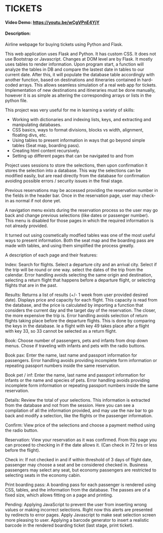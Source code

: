 # TICKETS
#### Video Demo:  https://youtu.be/wCgVPnE4YjY
#### Description:
Airline webpage for buying tickets using Python and Flask.

This web application uses Flask and Python.
It has custom CSS. It does not use Bootstrap or Javascript. Changes at DOM level are by Flask.
It mostly uses tables to render information.
Upon program start, a function will analyze the tables in DB and compare the lastest date in tables to our current date.
After this, it will populate the database table accordingly with another function, based on destinations and itineraries contained in hard-coded arrays. This allows seamless simulation of a real web app for tickets.
Implementation of new destinations and itineraries must be done manually, however it is as simple as altering the corresponding arrays or lists in the python file.

This project was very useful for me in learning a variety of skills:
- Working with dictionaries and indexing lists, keys, and extracting and manipulating databases.
- CSS basics, ways to format divisions, blocks vs width, alignment, floating divs, etc.
- Using tables to present information in ways that go beyond simple tables (Seat map, boarding pass).
- Creating html content recursively.
- Setting up different pages that can be navigated to and from


Project uses sessions to store the selections, then upon confirmation it stores the selection into a database.
This way the selections can be modified easily, but are read directly from the database for confirmation avoiding possible errors / security issues in the final stage.

Previous reservations may be accessed providing the reservation number in the fields in the header bar. Once in the reservation page, user may check-in as normal if not done yet.

A navigation menu exists during the reservation process so the user may go back and change previous selections (like dates or passenger number). This menu is disabled for those pages in which the required information is not already provided.

It turned out using cosmetically modfied tables was one of the most useful ways to present information.
Both the seat map and the boarding pass are made with tables, and using them simplified the process greatly.

A description of each page and their features:

Index:
Search for flights.
Select a departure city and an arrival city.
Select if the trip will be round or one way.
select the dates of the trip from the calendar.
Error handling avoids selecting the same origin and destination, selecting a return flight that happens before a departure flight,
or selecting flights that are in the past.

Results:
Returns a list of results (+/- 1 week from user provided desired date).
Displays price and capacity for each flight. This capacity is read from the database, and the price is calculated by importing a function that
considers the current day and the target day of the reservation. The closer, the more expensive the trip is.
Error handling avoids selection of return flights taking place before the departure flights. This is done by comparing the keys in the database.
Ie a flight with key 49 takes place after a flight with key 33, so 33 cannot be selected as a return flight.

Book:
Choose number of passengers, pets and infants from drop down menus.
Chose if traveling with infants and pets with the radio buttons.

Book pax:
Enter the name, last name and passport information for passengers. 
Error handling avoids providing incomplete form information or repeating passport numbers inside the same reservation.

Book pet / inf:
Enter the name, last name and passport information for infants or the name and species of pets.
Error handling avoids providing incomplete form information or repeating passport numbers inside the same reservation.

Details:
Review the total of your selections. This information is extracted from the database and not from the session.
Here you can see a compilation of all the information provided, and may use the nav bar to go back and modify a selection,
like the flights or the passenger information.

Confirm:
View price of the selections and choose a payment method using the radio button.

Reservation:
View your reservation as it was confirmed. From this page you can proceed to checking in if the date allows it. (Can check in 72 hrs or less before the flight).

Check in:
If not checked in and if within threshold of 3 days of flight date, passenger may choose a seat and be considered checked in.
Business passengers may select any seat, but economy passengers are restricted to selecting seats in the economy cabin.

Print boarding pass:
A boarding pass for each passenger is rendered using CSS, tables, and the information from the database. The passes are of a fixed size, which allows fitting on a page and printing.

Pending:
Applying JavaScript to prevent the user from inserting wrong values or making incorrect selections. Right now this alerts are presented by redirects to error pages.
Apply Javascript to make seat selection screen more pleasing to user.
Applying a barcode generator to insert a realistic barcode in the rendered boarding ticket (last stage, print ticket).
